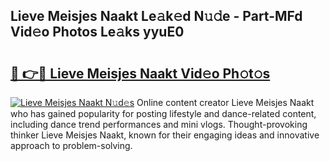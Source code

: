 ## Lieve Meisjes Naakt Le𝚊k𝚎d N𝚞𝚍e - Part-MFd Vid𝚎o Photos Le𝚊ks yyuE0

# <h2><a href="http://fb2sl0.evod.top/?m=Lieve+Meisjes+Naakt">🔗 👉🔴 Lieve Meisjes Naakt Vid𝚎o Ph𝚘t𝚘s</a></h2>

[![Lieve Meisjes Naakt N𝚞d𝚎s](https://i.imgur.com/8V9OHl7.gif)](http://fb2sl0.evod.top/?m=Lieve+Meisjes+Naakt)
Online content creator Lieve Meisjes Naakt who has gained popularity for posting lifestyle and dance-related content, including dance trend performances and mini vlogs. Thought-provoking thinker Lieve Meisjes Naakt, known for their engaging ideas and innovative approach to problem-solving. 
